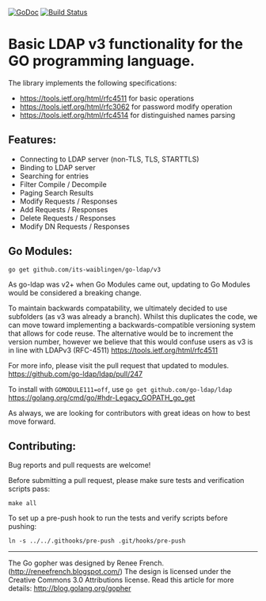 [![GoDoc](https://godoc.org/github.com/go-ldap/ldap?status.svg)](https://godoc.org/github.com/go-ldap/ldap)
[![Build Status](https://travis-ci.org/go-ldap/ldap.svg)](https://travis-ci.org/go-ldap/ldap)

# Basic LDAP v3 functionality for the GO programming language.

The library implements the following specifications:
 - https://tools.ietf.org/html/rfc4511 for basic operations
 - https://tools.ietf.org/html/rfc3062 for password modify operation
 - https://tools.ietf.org/html/rfc4514 for distinguished names parsing

## Features:

 - Connecting to LDAP server (non-TLS, TLS, STARTTLS)
 - Binding to LDAP server
 - Searching for entries
 - Filter Compile / Decompile
 - Paging Search Results
 - Modify Requests / Responses
 - Add Requests / Responses
 - Delete Requests / Responses
 - Modify DN Requests / Responses

## Go Modules:

`go get github.com/its-waiblingen/go-ldap/v3`

As go-ldap was v2+ when Go Modules came out, updating to Go Modules would be considered a breaking change.

To maintain backwards compatability, we ultimately decided to use subfolders (as v3 was already a branch).
Whilst this duplicates the code, we can move toward implementing a backwards-compatible versioning system that allows for code reuse.
The alternative would be to increment the version number, however we believe that this would confuse users as v3 is in line with LDAPv3 (RFC-4511)
https://tools.ietf.org/html/rfc4511


For more info, please visit the pull request that updated to modules.
https://github.com/go-ldap/ldap/pull/247

To install with `GOMODULE111=off`, use `go get github.com/go-ldap/ldap`
https://golang.org/cmd/go/#hdr-Legacy_GOPATH_go_get

As always, we are looking for contributors with great ideas on how to best move forward.


## Contributing:

Bug reports and pull requests are welcome!

Before submitting a pull request, please make sure tests and verification scripts pass:
```
make all
```

To set up a pre-push hook to run the tests and verify scripts before pushing:
```
ln -s ../../.githooks/pre-push .git/hooks/pre-push
```

---
The Go gopher was designed by Renee French. (http://reneefrench.blogspot.com/)
The design is licensed under the Creative Commons 3.0 Attributions license.
Read this article for more details: http://blog.golang.org/gopher

